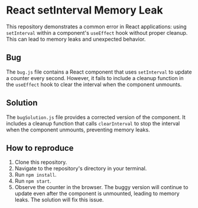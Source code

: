 # React setInterval Memory Leak

This repository demonstrates a common error in React applications: using `setInterval` within a component's `useEffect` hook without proper cleanup. This can lead to memory leaks and unexpected behavior.

## Bug

The `bug.js` file contains a React component that uses `setInterval` to update a counter every second.  However, it fails to include a cleanup function in the `useEffect` hook to clear the interval when the component unmounts.

## Solution

The `bugSolution.js` file provides a corrected version of the component. It includes a cleanup function that calls `clearInterval` to stop the interval when the component unmounts, preventing memory leaks.

## How to reproduce

1. Clone this repository.
2. Navigate to the repository's directory in your terminal.
3. Run `npm install`.
4. Run `npm start`.
5. Observe the counter in the browser. The buggy version will continue to update even after the component is unmounted, leading to memory leaks. The solution will fix this issue.